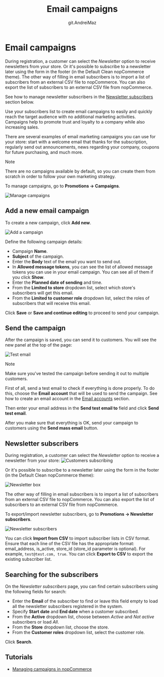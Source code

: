 ﻿---
title: Email campaigns
uid: en/running-your-store/promotional-tools/email-campaigns
author: git.AndreiMaz
contributors: git.DmitriyKulagin, git.exileDev, git.IvanIvanIvanov, git.mariannk
---

# Email campaigns

During registration, a customer can select the *Newsletter* option to receive newsletters from your store. Or it's possible to subscribe to a newsletter later using the form in the footer (in the Default Clean nopCommerce theme). The other way of filling in email subscribers is to import a list of subscribers from an external CSV file to nopCommerce. You can also export the list of subscribers to an external CSV file from nopCommerce.

See how to manage newsletter subscribers in the [Newsletter subscribers](#newsletter-subscribers) section below.

Use your subscribers list to create email campaigns to easily and quickly reach the target audience with no additional marketing activities. Campaigns help to promote trust and loyalty to a company while also increasing sales.

There are several examples of email marketing campaigns you can use for your store: start with a welcome email that thanks for the subscription, regularly send out announcements, news regarding your company, coupons for future purchasing, and much more.

> [!NOTE]
> 
> There are no campaigns available by default, so you can create them from scratch in order to follow your own marketing strategy.

To manage campaigns, go to **Promotions → Campaigns**.

![Manage campaigns](_static/email-campaigns/manage-campaigns.png)

## Add a new email campaign

To create a new campaign, click **Add new**.

![Add a campaign](_static/email-campaigns/add-new.jpg)

Define the following campaign details:

- Campaign **Name**.
- **Subject** of the campaign.
- Enter the **Body** text of the email you want to send out.
- In **Allowed message tokens**, you can see the list of allowed message tokens you can use in your email campaign. You can see all of them if you click **Show**.
- Enter the **Planned date of sending** and time.
- From the **Limited to store** dropdown list, select which store's subscribers will get this email.
- From the **Limited to customer role** dropdown list, select the roles of subscribers that will receive this email.

Click **Save** or **Save and continue editing** to proceed to send your campaign.

## Send the campaign

After the campaign is saved, you can send it to customers. You will see the new panel at the top of the page:

![Test email](_static/email-campaigns/test.jpg)

> [!NOTE]
>
> Make sure you've tested the campaign before sending it out to multiple customers.

First of all, send a test email to check if everything is done properly. To do this, choose the **Email account** that will be used to send the campaign. See how to create an email account in the [Email accounts](xref:en/getting-started/email-accounts) section.

Then enter your email address in the **Send test email to** field and click **Send test email**.

After you make sure that everything is OK, send your campaign to customers using the **Send mass email** button.


## Newsletter subscribers

During registration, a customer can select the *Newsletter* option to receive a newsletter from your store:
![Customers subscribing](_static/email-campaigns/customer-subs.jpg)

Or it's possible to subscribe to a newsletter later using the form in the footer (in the Default Clean nopCommerce theme):

![Newsletter box](_static/email-campaigns/newsletter-box.jpg)

The other way of filling in email subscribers is to import a list of subscribers from an external CSV file to nopCommerce. You can also export the list of subscribers to an external CSV file from nopCommerce.

To export/import newsletter subscribers, go to **Promotions → Newsletter subscribers**.

![Newsletter subscribers](_static/email-campaigns/subscribers.jpg)

You can click **Import from CSV** to import subscriber lists in CSV format. Ensure that each line of the CSV file has the appropriate format: email_address, is_active, store_id (store_id parameter is optional). For example, `test@test.com, true`. You can click **Export to CSV** to export the existing subscriber list.

## Searching for the subscribers

On the *Newsletter subscribers* page, you can find certain subscribers using the following fields for search:
- Enter the **Email** of the subscriber to find or leave this field empty to load all the newsletter subscribers registered in the system.
- Specify **Start date** and **End date** when a customer subscribed.
- From the **Active** dropdown list, choose between *Active* and *Not active* subscribers or load *All*.
- From the **Store** dropdown list, choose the store.
- From the **Customer roles** dropdown list, select the customer role.

Click **Search**.

## Tutorials

- [Managing campaigns in nopCommerce](https://youtu.be/iW2m8LQyyWM)
